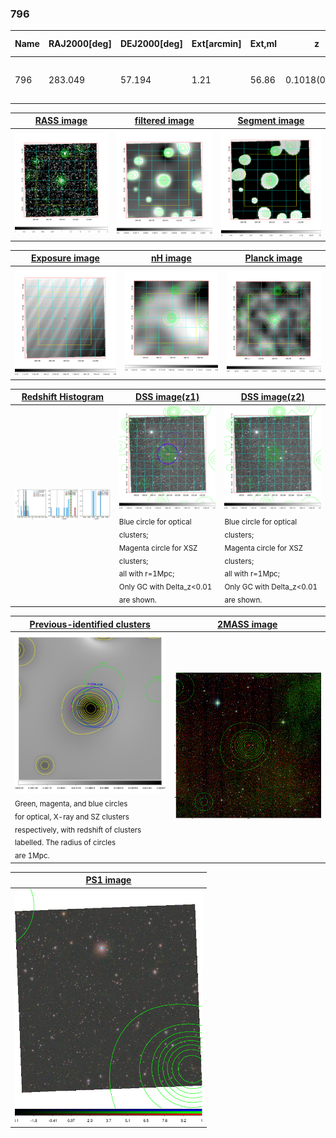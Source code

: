 <div STYLE="page-break-after: always;"></div>

### 796

|Name|RAJ2000[deg]|DEJ2000[deg] |Ext[arcmin]| Ext,ml | z | z_src| C|GC(XSZ,Delta_z<0.01)| GC(OPT,Delta_z<0.01)|GC| R_sig[arcmin] | R500[arcmin] | R500[Mpc]| CRsig[c/s] | CR500[c/s] |L500[1E44 erg/s]|F500[1E-12 erg/s/cm^2]| M500[1E14 Msun]|Tx[keV]|Cnt_sig|Beta|Rc[arcmin]|Comment|Alias|
|---|---|---|---|---|---|------|---|--------|---------|----------|---|---|---|---|---|---|---|---|---|---|---|---|---|---|
|796| 283.049| 57.194| 1.21| 56.86| 0.1018(0.008)| z1, z_xsz| B| MCXC, PSZ2, Tar| N| MCXC, N, PSZ2, Tar, W| 11.238| 7.734| 0.869| 0.170(0.019)| 0.161(0.018)| 0.771(0.047)| 2.929(0.177)| 2.06(0.06)| 3.45(0.07)| 243.6| 0.580(-0.047+0.065)| 1.407(-0.433+0.515)| -| k062|

|[RASS image](../image/796/796_img.pdf)|[filtered image](../image/796/796_fil.pdf)|[Segment image](../image/796/796_seg.pdf)|
|-------------------|--------------------|-------------------|
| <img src="../image/796/796_img.png" width="300">  | <img src="../image/796/796_fil.png" width="300">   | <img src="../image/796/796_seg.png" width="300">  |

|[Exposure image](../image/796/796_mex.pdf)| [nH image](../image/796/796_nh.pdf)| [Planck image](../image/796/796_p.pdf)|
|-------------------|--------------------|-------------------|
|<img src="../image/796/796_mex.png" width="300">   | <img src="../image/796/796_nh.png" width="300">    | <img src="../image/796/796_p.png" width="300"> |

|[Redshift Histogram](../image/796/796_zg.pdf) | [DSS image(z1)](../image/796/796_dss_z1.pdf)      |  [DSS image(z2)](../image/796/796_dss_z2.pdf)    |
|-------------------|--------------------|-------------------|
|<img src="../image/796/796_zg.png" width="300"> |<img src="../image/796/796_dss_z1.png" width="300"> <sub><br>Blue circle for optical clusters; <br>Magenta circle for XSZ clusters; <br>all with r=1Mpc; <br>Only GC with Delta_z<0.01 are shown. </sub>| <img src="../image/796/796_dss_z2.png" width="300"><sub><br>Blue circle for optical clusters; <br>Magenta circle for XSZ clusters; <br>all with r=1Mpc; <br>Only GC with Delta_z<0.01 are shown. </sub> |

|[Previous-identified clusters](../image/796/796_gc.pdf) | [2MASS image](../image/796/796_2mass.pdf)      |
|-------------------|-------------------|
|<img src=../image/796/796_gc.png width="300"> <br><sub>Green, magenta, and blue circles <br>for optical, X-ray and SZ clusters <br>respectively, with redshift of clusters <br>labelled. The radius of circles <br>are 1Mpc.</sub>|<img src="../image/796/796_2mass.png" width="300">  |

|[PS1 image](../image/796/796_ps1.pdf)            |
|-------------------|
| <img src="../image/796/796_ps1.png" width="300">  |
